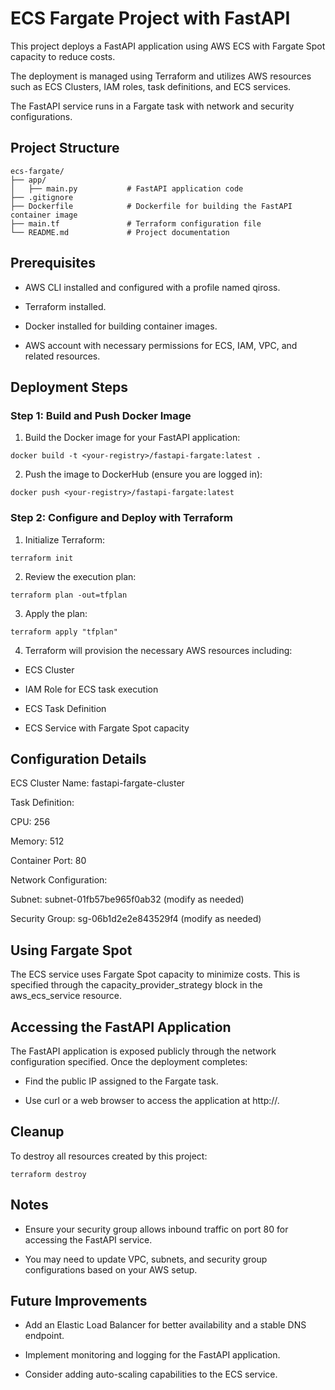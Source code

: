 # ECS Fargate Project with FastAPI

This project deploys a FastAPI application using AWS ECS with Fargate Spot capacity to reduce costs. 

The deployment is managed using Terraform and utilizes AWS resources such as ECS Clusters, IAM roles, task definitions, and ECS services. 

The FastAPI service runs in a Fargate task with network and security configurations.

## Project Structure

```
ecs-fargate/
├── app/
│   ├── main.py           # FastAPI application code
├── .gitignore
├── Dockerfile            # Dockerfile for building the FastAPI container image
├── main.tf               # Terraform configuration file
└── README.md             # Project documentation
```

## Prerequisites

* AWS CLI installed and configured with a profile named qiross.

* Terraform installed.

* Docker installed for building container images.

* AWS account with necessary permissions for ECS, IAM, VPC, and related resources.

## Deployment Steps

### Step 1: Build and Push Docker Image

1. Build the Docker image for your FastAPI application:

```
docker build -t <your-registry>/fastapi-fargate:latest .
```

2. Push the image to DockerHub (ensure you are logged in):

```
docker push <your-registry>/fastapi-fargate:latest
```

### Step 2: Configure and Deploy with Terraform

1. Initialize Terraform:

```
terraform init
```

2. Review the execution plan:

```
terraform plan -out=tfplan
```

3. Apply the plan:

```
terraform apply "tfplan"
```

4. Terraform will provision the necessary AWS resources including:

* ECS Cluster

* IAM Role for ECS task execution

* ECS Task Definition

* ECS Service with Fargate Spot capacity

## Configuration Details

ECS Cluster Name: fastapi-fargate-cluster

Task Definition:

CPU: 256

Memory: 512

Container Port: 80

Network Configuration:

Subnet: subnet-01fb57be965f0ab32 (modify as needed)

Security Group: sg-06b1d2e2e843529f4 (modify as needed)

## Using Fargate Spot

The ECS service uses Fargate Spot capacity to minimize costs. This is specified through the capacity_provider_strategy block in the aws_ecs_service resource.

## Accessing the FastAPI Application

The FastAPI application is exposed publicly through the network configuration specified. Once the deployment completes:

* Find the public IP assigned to the Fargate task.

* Use curl or a web browser to access the application at http://<public-ip>.

## Cleanup

To destroy all resources created by this project:

```
terraform destroy
```

## Notes

* Ensure your security group allows inbound traffic on port 80 for accessing the FastAPI service.

* You may need to update VPC, subnets, and security group configurations based on your AWS setup.

## Future Improvements

* Add an Elastic Load Balancer for better availability and a stable DNS endpoint.

* Implement monitoring and logging for the FastAPI application.

* Consider adding auto-scaling capabilities to the ECS service.